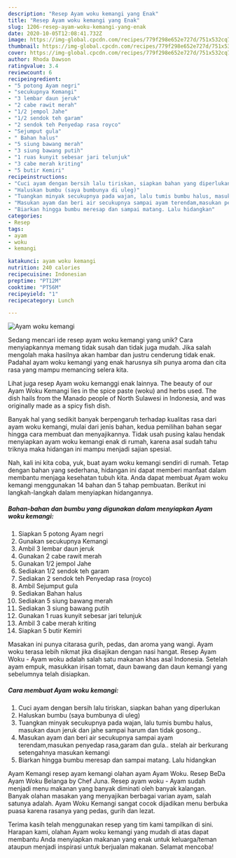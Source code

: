 ```yaml
---
description: "Resep Ayam woku kemangi yang Enak"
title: "Resep Ayam woku kemangi yang Enak"
slug: 1206-resep-ayam-woku-kemangi-yang-enak
date: 2020-10-05T12:08:41.732Z
image: https://img-global.cpcdn.com/recipes/779f298e652e727d/751x532cq70/ayam-woku-kemangi-foto-resep-utama.jpg
thumbnail: https://img-global.cpcdn.com/recipes/779f298e652e727d/751x532cq70/ayam-woku-kemangi-foto-resep-utama.jpg
cover: https://img-global.cpcdn.com/recipes/779f298e652e727d/751x532cq70/ayam-woku-kemangi-foto-resep-utama.jpg
author: Rhoda Dawson
ratingvalue: 3.4
reviewcount: 6
recipeingredient:
- "5 potong Ayam negri"
- "secukupnya Kemangi"
- "3 lembar daun jeruk"
- "2 cabe rawit merah"
- "1/2 jempol Jahe"
- "1/2 sendok teh garam"
- "2 sendok teh Penyedap rasa royco"
- "Sejumput gula"
- " Bahan halus"
- "5 siung bawang merah"
- "3 siung bawang putih"
- "1 ruas kunyit sebesar jari telunjuk"
- "3 cabe merah kriting"
- "5 butir Kemiri"
recipeinstructions:
- "Cuci ayam dengan bersih lalu tiriskan, siapkan bahan yang diperlukan"
- "Haluskan bumbu (saya bumbunya di uleg)"
- "Tuangkan minyak secukupnya pada wajan, lalu tumis bumbu halus, masukan daun jeruk dan jahe sampai harum dan tidak gosong.."
- "Masukan ayam dan beri air secukupnya sampai ayam terendam,masukan penyedap rasa,garam dan gula.. stelah air berkurang setengahnya masukan kemangi"
- "Biarkan hingga bumbu meresap dan sampai matang. Lalu hidangkan"
categories:
- Resep
tags:
- ayam
- woku
- kemangi

katakunci: ayam woku kemangi 
nutrition: 240 calories
recipecuisine: Indonesian
preptime: "PT12M"
cooktime: "PT56M"
recipeyield: "1"
recipecategory: Lunch

---
```



![Ayam woku kemangi](https://img-global.cpcdn.com/recipes/779f298e652e727d/751x532cq70/ayam-woku-kemangi-foto-resep-utama.jpg)

Sedang mencari ide resep ayam woku kemangi yang unik? Cara menyiapkannya memang tidak susah dan tidak juga mudah. Jika salah mengolah maka hasilnya akan hambar dan justru cenderung tidak enak. Padahal ayam woku kemangi yang enak harusnya sih punya aroma dan cita rasa yang mampu memancing selera kita.

Lihat juga resep Ayam woku kemanggi enak lainnya. The beauty of our Ayam Woku Kemangi lies in the spice paste (woku) and herbs used. The dish hails from the Manado people of North Sulawesi in Indonesia, and was originally made as a spicy fish dish.

Banyak hal yang sedikit banyak berpengaruh terhadap kualitas rasa dari ayam woku kemangi, mulai dari jenis bahan, kedua pemilihan bahan segar hingga cara membuat dan menyajikannya. Tidak usah pusing kalau hendak menyiapkan ayam woku kemangi enak di rumah, karena asal sudah tahu triknya maka hidangan ini mampu menjadi sajian spesial.


Nah, kali ini kita coba, yuk, buat ayam woku kemangi sendiri di rumah. Tetap dengan bahan yang sederhana, hidangan ini dapat memberi manfaat dalam membantu menjaga kesehatan tubuh kita. Anda dapat membuat Ayam woku kemangi menggunakan 14 bahan dan 5 tahap pembuatan. Berikut ini langkah-langkah dalam menyiapkan hidangannya.

<!--inarticleads1-->

##### Bahan-bahan dan bumbu yang digunakan dalam menyiapkan Ayam woku kemangi:

1. Siapkan 5 potong Ayam negri
1. Gunakan secukupnya Kemangi
1. Ambil 3 lembar daun jeruk
1. Gunakan 2 cabe rawit merah
1. Gunakan 1/2 jempol Jahe
1. Sediakan 1/2 sendok teh garam
1. Sediakan 2 sendok teh Penyedap rasa (royco)
1. Ambil Sejumput gula
1. Sediakan  Bahan halus
1. Sediakan 5 siung bawang merah
1. Sediakan 3 siung bawang putih
1. Gunakan 1 ruas kunyit sebesar jari telunjuk
1. Ambil 3 cabe merah kriting
1. Siapkan 5 butir Kemiri


Masakan ini punya citarasa gurih, pedas, dan aroma yang wangi. Ayam woku terasa lebih nikmat jika disajikan dengan nasi hangat. Resep Ayam Woku - Ayam woku adalah salah satu makanan khas asal Indonesia. Setelah ayam empuk, masukkan irisan tomat, daun bawang dan daun kemangi yang sebelumnya telah disiapkan. 

<!--inarticleads2-->

##### Cara membuat Ayam woku kemangi:

1. Cuci ayam dengan bersih lalu tiriskan, siapkan bahan yang diperlukan
1. Haluskan bumbu (saya bumbunya di uleg)
1. Tuangkan minyak secukupnya pada wajan, lalu tumis bumbu halus, masukan daun jeruk dan jahe sampai harum dan tidak gosong..
1. Masukan ayam dan beri air secukupnya sampai ayam terendam,masukan penyedap rasa,garam dan gula.. stelah air berkurang setengahnya masukan kemangi
1. Biarkan hingga bumbu meresap dan sampai matang. Lalu hidangkan


Ayam Kemangi resep ayam kemangi olahan ayam Ayam Woku. Resep BeDa Ayam Woku Belanga by Chef Juna. Resep ayam woku - Ayam sudah menjadi menu makanan yang banyak diminati oleh banyak kalangan. Banyak olahan masakan yang menyajikan berbagai varian ayam, salah satunya adalah. Ayam Woku Kemangi sangat cocok dijadikan menu berbuka puasa karena rasanya yang pedas, gurih dan lezat. 

Terima kasih telah menggunakan resep yang tim kami tampilkan di sini. Harapan kami, olahan Ayam woku kemangi yang mudah di atas dapat membantu Anda menyiapkan makanan yang enak untuk keluarga/teman ataupun menjadi inspirasi untuk berjualan makanan. Selamat mencoba!
